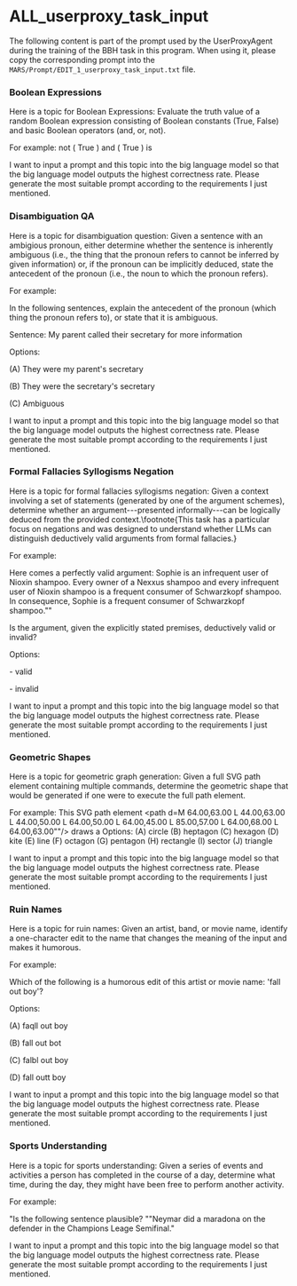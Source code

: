 # ALL_userproxy_task_input

The following content is part of the prompt used by the UserProxyAgent during the training of the BBH task in this program. When using it, please copy the corresponding prompt into the `MARS/Prompt/EDIT_1_userproxy_task_input.txt` file.


### Boolean  Expressions

Here is a topic for Boolean Expressions:
Evaluate the truth value of a random Boolean expression consisting of Boolean constants (True, False) and basic Boolean operators (and, or, not).

For example:
not ( True ) and ( True ) is

I want to input a prompt and this topic into the big language model so that the big language model outputs the highest correctness rate. 
Please generate the most suitable prompt according to the requirements I just mentioned.



### Disambiguation QA

Here is a topic for disambiguation question:
Given a sentence with an ambigious pronoun, either determine whether the sentence is inherently ambiguous (i.e., the thing that the pronoun refers to cannot be inferred by given information) or, if the pronoun can be implicitly deduced, state the antecedent of the pronoun (i.e., the noun to which the pronoun refers).

For example:

In the following sentences, explain the antecedent of the pronoun (which thing the pronoun refers to), or state that it is ambiguous.

Sentence: My parent called their secretary for more information

Options:

(A) They were my parent's secretary

(B) They were the secretary's secretary

(C) Ambiguous

I want to input a prompt and this topic into the big language model so that the big language model outputs the highest correctness rate. 
Please generate the most suitable prompt according to the requirements I just mentioned.



### Formal Fallacies Syllogisms  Negation

Here is a topic for formal fallacies syllogisms  negation:
Given a context involving a set of statements (generated by one of the argument schemes), determine whether an argument---presented informally---can be logically deduced from the provided context.\footnote{This task has a particular focus on negations and was designed to understand whether LLMs can distinguish deductively valid arguments from formal fallacies.}

For example:

Here comes a perfectly valid argument: Sophie is an infrequent user of Nioxin shampoo. Every owner of a Nexxus shampoo and every infrequent user of Nioxin shampoo is a frequent consumer of Schwarzkopf shampoo. In consequence, Sophie is a frequent consumer of Schwarzkopf shampoo.""

Is the argument, given the explicitly stated premises, deductively valid or invalid?

Options:

\- valid 

\- invalid

I want to input a prompt and this topic into the big language model so that the big language model outputs the highest correctness rate. 
Please generate the most suitable prompt according to the requirements I just mentioned.



### Geometric Shapes

Here is a topic for geometric graph generation:
Given a full SVG path element containing multiple commands, determine the geometric shape that would be generated if one were to execute the full path element.

For example:
This SVG path element <path d=M 64.00,63.00 L 44.00,63.00 L 44.00,50.00 L 64.00,50.00 L 64.00,45.00 L 85.00,57.00 L 64.00,68.00 L 64.00,63.00""/> draws a 
Options:
(A) circle
(B) heptagon
(C) hexagon
(D) kite
(E) line
(F) octagon
(G) pentagon
(H) rectangle
(I) sector
(J) triangle

I want to input a prompt and this topic into the big language model so that the big language model outputs the highest correctness rate. 
Please generate the most suitable prompt according to the requirements I just mentioned.



### Ruin Names

Here is a topic for  ruin names:
Given an artist, band, or movie name, identify a one-character edit to the name that changes the meaning of the input and makes it humorous.

For example:

Which of the following is a humorous edit of this artist or movie name: 'fall out boy'?

Options:

(A) faqll out boy

(B) fall out bot

(C) falbl out boy

(D) fall outt boy

I want to input a prompt and this topic into the big language model so that the big language model outputs the highest correctness rate. 
Please generate the most suitable prompt according to the requirements I just mentioned.



### Sports Understanding

Here is a topic for sports understanding:
Given a series of events and activities a person has completed in the course of a day, determine what time, during the day, they might have been free to perform another activity.

For example:

"Is the following sentence plausible? ""Neymar did a maradona on the defender in the Champions Leage Semifinal."

I want to input a prompt and this topic into the big language model so that the big language model outputs the highest correctness rate. 
Please generate the most suitable prompt according to the requirements I just mentioned.
